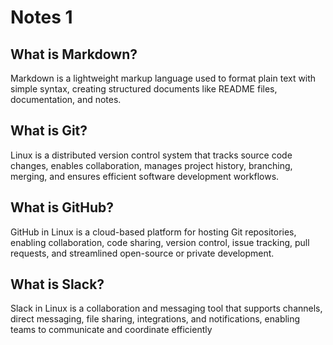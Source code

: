 # Notes 1

## What is Markdown?
Markdown is a lightweight markup language used to format plain text with simple syntax, creating structured documents like README files, documentation, and notes.


## What is Git?
Linux is a distributed version control system that tracks source code changes, enables collaboration, manages project history, branching, merging, and ensures efficient software development workflows.


## What is GitHub?
GitHub in Linux is a cloud-based platform for hosting Git repositories, enabling collaboration, code sharing, version control, issue tracking, pull requests, and streamlined open-source or private development.


## What is Slack?
Slack in Linux is a collaboration and messaging tool that supports channels, direct messaging, file sharing, integrations, and notifications, enabling teams to communicate and coordinate efficiently